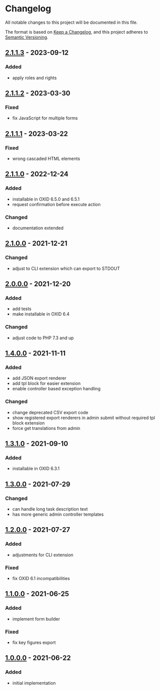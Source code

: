# Changelog
All notable changes to this project will be documented in this file.

The format is based on [Keep a Changelog](https://keepachangelog.com/en/1.0.0/),
and this project adheres to [Semantic Versioning](https://semver.org/spec/v2.0.0.html).

## [2.1.1.3](https://git.d3data.de/D3Public/DataWizard/compare/2.1.1.2...rel_2.x) - 2023-09-12
### Added
- apply roles and rights

## [2.1.1.2](https://git.d3data.de/D3Public/DataWizard/compare/2.1.1.1...2.1.1.2) - 2023-03-30
### Fixed
- fix JavaScript for multiple forms

## [2.1.1.1](https://git.d3data.de/D3Public/DataWizard/compare/2.1.1.0...2.1.1.1) - 2023-03-22
### Fixed
- wrong cascaded HTML elements

## [2.1.1.0](https://git.d3data.de/D3Public/DataWizard/compare/2.1.0.0...2.1.1.0) - 2022-12-24
### Added
- installable in OXID 6.5.0 and 6.5.1
- request confirmation before execute action

### Changed
- documentation extended

## [2.1.0.0](https://git.d3data.de/D3Public/DataWizard/compare/2.0.0.0...2.1.0.0) - 2021-12-21
### Changed
- adjust to CLI extension which can export to STDOUT

## [2.0.0.0](https://git.d3data.de/D3Public/DataWizard/compare/1.4.0.0...2.0.0.0) - 2021-12-20
### Added
- add tests
- make installable in OXID 6.4

### Changed
- adjust code to PHP 7.3 and up

## [1.4.0.0](https://git.d3data.de/D3Public/DataWizard/compare/1.3.1.0...1.4.0.0) - 2021-11-11
### Added
- add JSON export renderer
- add tpl block for easier extension
- enable controller based exception handling

### Changed
- change deprecated CSV export code
- show registered export renderers in admin submit without required tpl block extension
- force get translations from admin

## [1.3.1.0](https://git.d3data.de/D3Public/DataWizard/compare/1.2.0.0...1.3.0.0) - 2021-09-10
### Added
- installable in OXID 6.3.1

## [1.3.0.0](https://git.d3data.de/D3Public/DataWizard/compare/1.2.0.0...1.3.0.0) - 2021-07-29
### Changed
- can handle long task description text
- has more generic admin controller templates

## [1.2.0.0](https://git.d3data.de/D3Public/DataWizard/compare/1.1.0.0...1.2.0.0) - 2021-07-27
### Added
- adjustments for CLI extension

### Fixed
- fix OXID 6.1 incompatibilities

## [1.1.0.0](https://git.d3data.de/D3Public/DataWizard/compare/1.0.0.0...1.1.0.0) - 2021-06-25
### Added
- implement form builder

### Fixed
- fix key figures export

## [1.0.0.0](https://git.d3data.de/D3Public/DataWizard/releases/tag/1.0.0.0) - 2021-06-22
### Added
- initial implementation